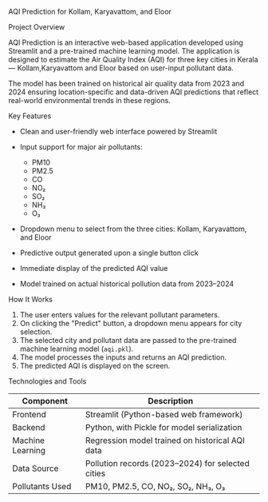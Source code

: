 AQI Prediction for Kollam, Karyavattom, and Eloor

Project Overview

AQI Prediction is an interactive web-based application developed using Streamlit and a pre-trained machine learning model. The application is designed to estimate the Air Quality Index (AQI) for three key cities in Kerala — Kollam,Karyavattom and Eloor based on user-input pollutant data.

The model has been trained on historical air quality data from 2023 and 2024 ensuring location-specific and data-driven AQI predictions that reflect real-world environmental trends in these regions.

Key Features

* Clean and user-friendly web interface powered by Streamlit
* Input support for major air pollutants:

  * PM10
  * PM2.5
  * CO
  * NO₂
  * SO₂
  * NH₃
  * O₃
* Dropdown menu to select from the three cities: Kollam, Karyavattom, and Eloor
* Predictive output generated upon a single button click
* Immediate display of the predicted AQI value
* Model trained on actual historical pollution data from 2023–2024

How It Works

1. The user enters values for the relevant pollutant parameters.
2. On clicking the "Predict" button, a dropdown menu appears for city selection.
3. The selected city and pollutant data are passed to the pre-trained machine learning model (`aqi.pkl`).
4. The model processes the inputs and returns an AQI prediction.
5. The predicted AQI is displayed on the screen.

Technologies and Tools

| Component        | Description                                       |
| ---------------- | ------------------------------------------------- |
| Frontend         | Streamlit (Python-based web framework)            |
| Backend          | Python, with Pickle for model serialization       |
| Machine Learning | Regression model trained on historical AQI data   |
| Data Source      | Pollution records (2023–2024) for selected cities |
| Pollutants Used  | PM10, PM2.5, CO, NO₂, SO₂, NH₃, O₃                |
